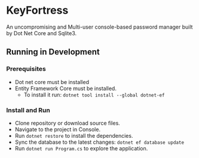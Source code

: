 # KeyFortress

An uncompromising and Multi-user console-based password manager built by Dot Net Core and Sqlite3.

## Running in Development

### Prerequisites

- Dot net core must be installed
- Entity Framework Core must be installed.
  - To install it run: `dotnet tool install --global dotnet-ef`

### Install and Run

- Clone repository or download source files.
- Navigate to the project in Console.
- Run `dotnet restore` to install the dependencies.
- Sync the database to the latest changes: `dotnet ef database update`
- Run `dotnet run Program.cs` to explore the application.
